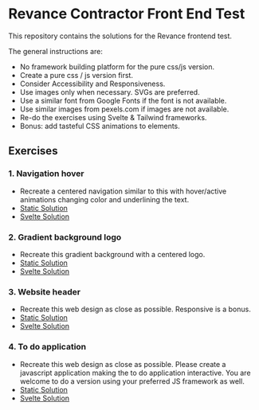 # Revance Contractor Front End Test

This repository contains the solutions for the Revance frontend test.

The general instructions are:

-   No framework building platform for the pure css/js version.
-   Create a pure css / js version first.
-   Consider Accessibility and Responsiveness.
-   Use images only when necessary. SVGs are preferred.
-   Use a similar font from Google Fonts if the font is not available.
-   Use similar images from pexels.com if images are not available.
-   Re-do the exercises using Svelte & Tailwind frameworks.
-   Bonus: add tasteful CSS animations to elements.

## Exercises

### 1. Navigation hover

-   Recreate a centered navigation similar to this with hover/active animations changing color and underlining the text.
-   [Static Solution](https://martinemanuelmaldonado93.github.io/revance-svitla-frontend-challenge/1.%20Navigation%20hover/)
-   [Svelte Solution](https://revance-svitla-frontend-challenge.vercel.app/)

### 2. Gradient background logo

-   Recreate this gradient background with a centered logo.
-   [Static Solution](https://martinemanuelmaldonado93.github.io/revance-svitla-frontend-challenge/2.%20Gradient%20background%20logo/index.html)
-   [Svelte Solution](https://revance-svitla-frontend-challenge-o.vercel.app/)

### 3. Website header

-   Recreate this web design as close as possible. Responsive is a bonus.
-   [Static Solution](https://martinemanuelmaldonado93.github.io/revance-svitla-frontend-challenge/3.%20Website%20header/index.html)
-   [Svelte Solution](https://revance-svitla-frontend-challenge-4.vercel.app/)

### 4. To do application

-   Recreate this web design as close as possible. Please create a javascript application making the to do application interactive. You are welcome to do a version using your preferred JS framework as well.
-   [Static Solution](https://martinemanuelmaldonado93.github.io/revance-svitla-frontend-challenge/4.%20To%20do%20application/index.html)
-   [Svelte Solution](./svelte-solutions/to-do-application)
